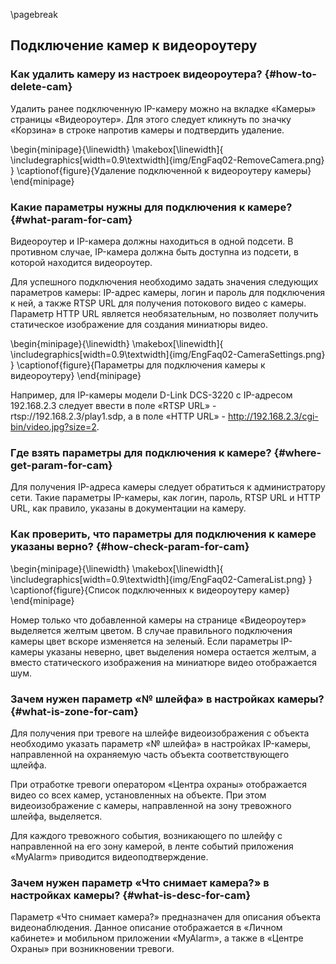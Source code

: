 \pagebreak

## Подключение камер к видеороутеру

### Как удалить камеру из настроек видеороутера? {#how-to-delete-cam}

Удалить ранее подключенную IP-камеру можно на вкладке «Камеры» страницы «Видеороутер». Для этого следует кликнуть по значку «Корзина» в строке напротив камеры и подтвердить удаление. 

\begin{minipage}{\linewidth}
	\makebox[\linewidth]{
 		\includegraphics[width=0.9\textwidth]{img/EngFaq02-RemoveCamera.png}
 	}
	\captionof{figure}{Удаление подключенной к видеороутеру камеры}
\end{minipage}

### Какие параметры нужны для подключения к камере? {#what-param-for-cam}

Видеороутер и IP-камера должны находиться в одной подсети. В противном случае, IP-камера должна быть доступна из подсети, в которой находится видеороутер.

Для успешного подключения необходимо задать значения следующих параметров камеры: IP-адрес камеры, логин и пароль для подключения к ней, а также RTSP URL для получения потокового видео с камеры. Параметр HTTP URL является необязательным, но позволяет получить статическое изображение для создания миниатюры видео.

\begin{minipage}{\linewidth}
	\makebox[\linewidth]{
 		\includegraphics[width=0.9\textwidth]{img/EngFaq02-CameraSettings.png}
 	}
	\captionof{figure}{Параметры для подключения камеры к видеороутеру}
\end{minipage}

Например, для IP-камеры модели D-Link DCS-3220 с IP-адресом 192.168.2.3 следует ввести в поле «RTSP URL» - rtsp://192.168.2.3/play1.sdp, а в поле «HTTP URL» - http://192.168.2.3/cgi-bin/video.jpg?size=2.

### Где взять параметры для подключения к камере? {#where-get-param-for-cam}

Для получения IP-адреса камеры следует обратиться к администратору сети. Такие параметры IP-камеры, как логин, пароль, RTSP URL и HTTP URL, как правило, указаны в документации на камеру.

### Как проверить, что параметры для подключения к камере указаны верно? {#how-check-param-for-cam}

\begin{minipage}{\linewidth}
	\makebox[\linewidth]{
 		\includegraphics[width=0.9\textwidth]{img/EngFaq02-CameraList.png}
 	}
	\captionof{figure}{Список подключенных к видеороутеру камер}
\end{minipage}

Номер только что добавленной камеры на странице «Видеороутер» выделяется желтым цветом. В случае правильного подключения камеры цвет вскоре изменяется на зеленый. Если параметры IP-камеры указаны неверно, цвет выделения номера остается желтым, а вместо статического изображения на миниатюре видео отображается шум.

### Зачем нужен параметр «№ шлейфа» в настройках камеры? {#what-is-zone-for-cam}

Для получения при тревоге на шлейфе видеоизображения с объекта необходимо указать параметр «№ шлейфа» в настройках IP-камеры, направленной на охраняемую часть объекта соответствующего щлейфа. 

При отработке тревоги оператором «Центра охраны» отображается видео со всех камер, установленных на объекте. При этом видеоизображение с камеры, направленной на зону тревожного шлейфа, выделяется.

Для каждого тревожного события, возникающего по шлейфу с направленной на его зону камерой, в ленте событий приложения «MyAlarm» приводится видеоподтверждение.


### Зачем нужен параметр «Что снимает камера?» в настройках камеры? {#what-is-desc-for-cam}

Параметр «Что снимает камера?» предназначен для описания объекта видеонаблюдения. Данное описание отображается в «Личном кабинете» и мобильном приложении «MyAlarm», а также в «Центре Охраны» при возникновении тревоги.

